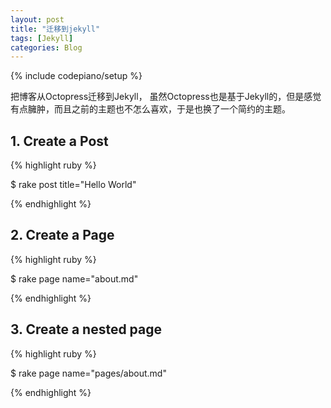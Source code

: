 ```yaml
---
layout: post
title: "迁移到jekyll"
tags: [Jekyll]
categories: Blog
---
```

{% include codepiano/setup %}

把博客从Octopress迁移到Jekyll， 虽然Octopress也是基于Jekyll的，但是感觉有点臃肿，而且之前的主题也不怎么喜欢，于是也换了一个简约的主题。

## 1. Create a Post

{% highlight ruby %}

$ rake post title="Hello World"

{% endhighlight %}


## 2. Create a Page

{% highlight ruby %}

$ rake page name="about.md"

{% endhighlight %}

## 3. Create a nested page

{% highlight ruby %}

$ rake page name="pages/about.md"

{% endhighlight %}